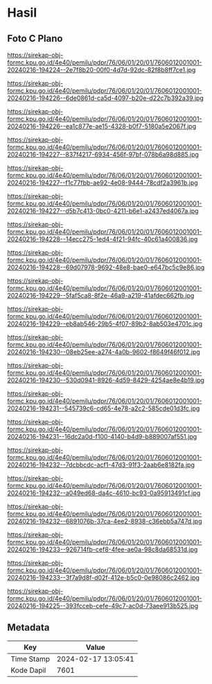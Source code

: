 # Hasil

## Foto C Plano

https://sirekap-obj-formc.kpu.go.id/4e40/pemilu/pdpr/76/06/01/20/01/7606012001001-20240216-194224--2e7f8b20-00f0-4d7d-92dc-82f8b8ff7ce1.jpg

https://sirekap-obj-formc.kpu.go.id/4e40/pemilu/pdpr/76/06/01/20/01/7606012001001-20240216-194226--6de0861d-ca5d-4097-b20e-d22c7b392a39.jpg

https://sirekap-obj-formc.kpu.go.id/4e40/pemilu/pdpr/76/06/01/20/01/7606012001001-20240216-194226--ea1c877e-ae15-4328-b0f7-5180a5e2067f.jpg

https://sirekap-obj-formc.kpu.go.id/4e40/pemilu/pdpr/76/06/01/20/01/7606012001001-20240216-194227--837f4217-6934-456f-97bf-078b6a98d885.jpg

https://sirekap-obj-formc.kpu.go.id/4e40/pemilu/pdpr/76/06/01/20/01/7606012001001-20240216-194227--f1c77fbb-ae92-4e08-9444-78cdf2a3961b.jpg

https://sirekap-obj-formc.kpu.go.id/4e40/pemilu/pdpr/76/06/01/20/01/7606012001001-20240216-194227--d5b7c413-0bc0-4211-b6e1-a2437ed4067a.jpg

https://sirekap-obj-formc.kpu.go.id/4e40/pemilu/pdpr/76/06/01/20/01/7606012001001-20240216-194228--14ecc275-1ed4-4f21-94fc-40c61a400836.jpg

https://sirekap-obj-formc.kpu.go.id/4e40/pemilu/pdpr/76/06/01/20/01/7606012001001-20240216-194228--69d07978-9692-48e8-bae0-e647bc5c9e86.jpg

https://sirekap-obj-formc.kpu.go.id/4e40/pemilu/pdpr/76/06/01/20/01/7606012001001-20240216-194229--5faf5ca8-8f2e-46a9-a219-41afdec662fb.jpg

https://sirekap-obj-formc.kpu.go.id/4e40/pemilu/pdpr/76/06/01/20/01/7606012001001-20240216-194229--eb8ab546-29b5-4f07-89b2-8ab503e4701c.jpg

https://sirekap-obj-formc.kpu.go.id/4e40/pemilu/pdpr/76/06/01/20/01/7606012001001-20240216-194230--08eb25ee-a274-4a0b-9602-f8649f46f012.jpg

https://sirekap-obj-formc.kpu.go.id/4e40/pemilu/pdpr/76/06/01/20/01/7606012001001-20240216-194230--530d0941-8926-4d59-8429-4254ae8e4b19.jpg

https://sirekap-obj-formc.kpu.go.id/4e40/pemilu/pdpr/76/06/01/20/01/7606012001001-20240216-194231--545739c6-cd65-4e78-a2c2-585cde01d3fc.jpg

https://sirekap-obj-formc.kpu.go.id/4e40/pemilu/pdpr/76/06/01/20/01/7606012001001-20240216-194231--16dc2a0d-f100-4140-b4d9-b889007af551.jpg

https://sirekap-obj-formc.kpu.go.id/4e40/pemilu/pdpr/76/06/01/20/01/7606012001001-20240216-194232--7dcbbcdc-acf1-47d3-91f3-2aab6e8182fa.jpg

https://sirekap-obj-formc.kpu.go.id/4e40/pemilu/pdpr/76/06/01/20/01/7606012001001-20240216-194232--a049ed68-da4c-4610-bc93-0a95913491cf.jpg

https://sirekap-obj-formc.kpu.go.id/4e40/pemilu/pdpr/76/06/01/20/01/7606012001001-20240216-194232--6891076b-37ca-4ee2-8938-c36ebb5a747d.jpg

https://sirekap-obj-formc.kpu.go.id/4e40/pemilu/pdpr/76/06/01/20/01/7606012001001-20240216-194233--926714fb-cef8-4fee-ae0a-98c8da68531d.jpg

https://sirekap-obj-formc.kpu.go.id/4e40/pemilu/pdpr/76/06/01/20/01/7606012001001-20240216-194233--3f7a9d8f-d02f-412e-b5c0-0e98086c2462.jpg

https://sirekap-obj-formc.kpu.go.id/4e40/pemilu/pdpr/76/06/01/20/01/7606012001001-20240216-194225--393fcceb-cefe-49c7-ac0d-73aee913b525.jpg


## Metadata

| Key        | Value               |
| ---------- | ------------------- |
| Time Stamp | 2024-02-17 13:05:41 |
| Kode Dapil | 7601                |



